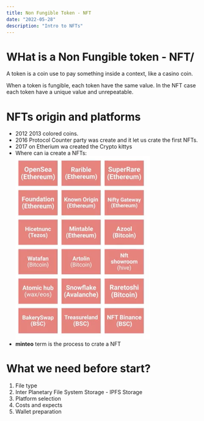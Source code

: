 ```yaml
---
title: Non Fungible Token - NFT
date: "2022-05-28"
description: "Intro to NFTs"
---
```


<!-- date: año-mes-día -->

# WHat is a Non Fungible token - NFT/

A token is a coin use to pay something inside a context, like a casino coin.

When a token is fungible, each token have the same value. In the NFT case each token have a unique value and unrepeatable.

# NFTs origin and platforms

- 2012 2013 colored coins.
- 2016 Protocol Counter party was create and it let us crate the first NFTs.
- 2017 on Etherium wa created the Crypto kittys
- Where can ia create a NFTs:
  ![](./img/nft-creatiom.png)
- **minteo** term is the process to crate a NFT

# What we need before start?

1. File type
2. Inter Planetary File System Storage - IPFS Storage
3. Platform selection
4. Costs and expects
5. Wallet preparation
